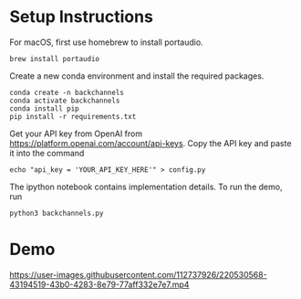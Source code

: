 # Setup Instructions

For macOS, first use homebrew to install portaudio.
```
brew install portaudio
```

Create a new conda environment and install the required packages.
```
conda create -n backchannels
conda activate backchannels
conda install pip
pip install -r requirements.txt
```

Get your API key from OpenAI from https://platform.openai.com/account/api-keys.
Copy the API key and paste it into the command
```
echo "api_key = 'YOUR_API_KEY_HERE'" > config.py
```

The ipython notebook contains implementation details.
To run the demo, run
```
python3 backchannels.py
```

# Demo

https://user-images.githubusercontent.com/112737926/220530568-43194519-43b0-4283-8e79-77aff332e7e7.mp4
